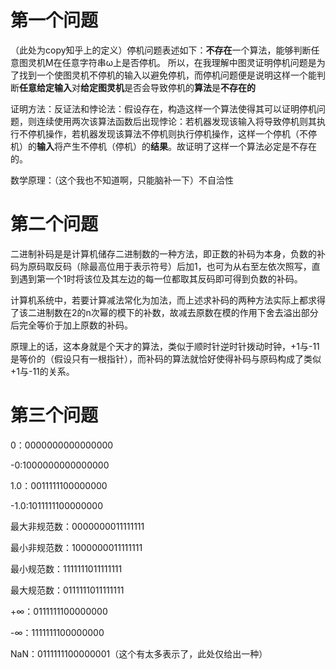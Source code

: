 # 第一个问题
（此处为copy知乎上的定义）停机问题表述如下：**不存在**一个算法，能够判断任意图灵机Μ在任意字符串ω上是否停机。
所以，在我理解中图灵证明停机问题是为了找到一个使图灵机不停机的输入以避免停机，而停机问题便是说明这样一个能判断**任意给定输入**对**给定图灵机**是否会导致停机的**算法**是**不存在的**

证明方法：反证法和悖论法：假设存在，构造这样一个算法使得其可以证明停机问题，则连续使用两次该算法函数后出现悖论：若机器发现该输入将导致停机则其执行不停机操作，若机器发现该算法不停机则执行停机操作，这样一个停机（不停机）的**输入**将产生不停机（停机）的**结果**。故证明了这样一个算法必定是不存在的。
  
数学原理：（这个我也不知道啊，只能脑补一下）不自洽性

# 第二个问题
  二进制补码是是计算机储存二进制数的一种方法，即正数的补码为本身，负数的补码为原码取反码（除最高位用于表示符号）后加1，也可为从右至左依次照写，直到遇到第一个1时将该位及其左边的每一位都取其反码即可得到负数的补码。
  
   计算机系统中，若要计算减法常化为加法，而上述求补码的两种方法实际上都求得了该二进制数在2的n次幂的模下的补数，故减去原数在模的作用下舍去溢出部分后完全等价于加上原数的补码。
   
   原理上的话，这本身就是个天才的算法，类似于顺时针逆时针拨动时钟，+1与-11是等价的（假设只有一根指针），而补码的算法就恰好使得补码与原码构成了类似+1与-11的关系。
   
# 第三个问题
0：0000000000000000

-0:1000000000000000

1.0：0011111100000000

-1.0:1011111100000000

最大非规范数：0000000011111111

最小非规范数：1000000011111111

最小规范数：1111111011111111

最大规范数：0111111011111111

+∞：0111111100000000

-∞：1111111100000000

NaN：0111111100000001（这个有太多表示了，此处仅给出一种）
